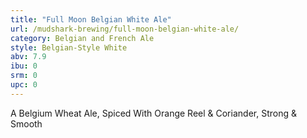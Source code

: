 ```yaml
---
title: "Full Moon Belgian White Ale"
url: /mudshark-brewing/full-moon-belgian-white-ale/
category: Belgian and French Ale
style: Belgian-Style White
abv: 7.9
ibu: 0
srm: 0
upc: 0
---
```

A Belgium Wheat Ale, Spiced With Orange Reel & Coriander, Strong & Smooth
